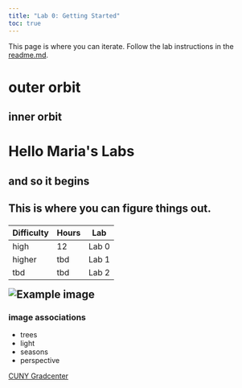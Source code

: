 ```yaml
---
title: "Lab 0: Getting Started"
toc: true
---
```


This page is where you can iterate. Follow the lab instructions in the [readme.md](./README.md).

# outer orbit
## inner orbit
<h1>Hello Maria's Labs</h1>
<h2>and so it begins<h2>
<p>This is where you can figure things out.</p>
  <table>
    <thead>
      <tr>
        <th>Difficulty</th>
        <th>Hours</th>
        <th>Lab</th>
      </tr>
    </thead>
    <tbody>
      <tr>
        <td>high</td>
        <td>12</td>
        <td>Lab 0</td>
      </tr>
      <tr>
        <td>higher</td>
        <td>tbd</td>
        <td>Lab 1</td>
      </tr>
      <tr>
        <td>tbd</td>
        <td>tbd</td>
        <td>Lab 2</td>
      </tr>
    </tbody>
  </table>

<img src="https://cdn.stocksnap.io/img-thumbs/960w/forest-nature_OHVUEJMMYT.jpg" alt="Example image">

<h3>image associations</h3>
<ul>
  <li>trees</li>
  <li>light</li>
  <li>seasons</li>
  <li>perspective</li>
</ul>

<a href="https://www.gc.cuny.edu/">CUNY Gradcenter</a>